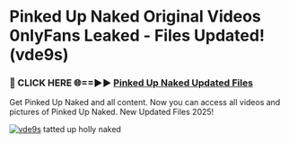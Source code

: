 # Pinked Up Naked Original Videos 0nlyFans Leaked - Files Updated! (vde9s)

<h3>🔴 CLICK HERE 🌐==►► <a href="https://tinyurl.com/up5wt9bj" rel="nofollow">Pinked Up Naked Updated Files</a></h3>

Get Pinked Up Naked and all content. Now you can access all videos and pictures of Pinked Up Naked. New Updated Files 2025!

[![vde9s](https://i.imgur.com/ABiUzMV.gif)](https://tinyurl.com/up5wt9bj)
tatted up holly naked